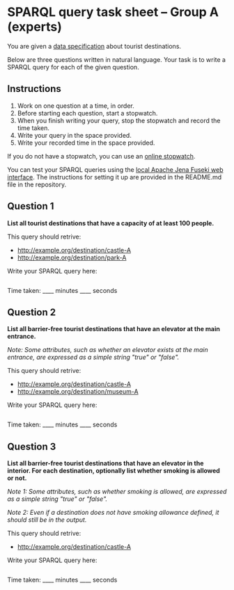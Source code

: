# SPARQL query task sheet – Group A (experts)

You are given a [data specification](https://tool.dataspecer.com/api/preview/en/index.html?iri=d51bc125-f2f7-484b-8a57-f8f2b7291d69) about tourist destinations.

Below are three questions written in natural language.
Your task is to write a SPARQL query for each of the given question.

## Instructions

1. Work on one question at a time, in order.
2. Before starting each question, start a stopwatch.
3. When you finish writing your query, stop the stopwatch and record the time taken.
4. Write your query in the space provided.
5. Write your recorded time in the space provided.

If you do not have a stopwatch, you can use an [online stopwatch](https://www.timeanddate.com/stopwatch/).

You can test your SPARQL queries using the [local Apache Jena Fuseki web interface](http://localhost:3030/#/dataset/tourist-destination/query).
The instructions for setting it up are provided in the README.md file in the repository.

## Question 1

**List all tourist destinations that have a capacity of at least 100 people.**

This query should retrive:

- http://example.org/destination/castle-A
- http://example.org/destination/park-A

Write your SPARQL query here:

```sparql

```

Time taken: ____ minutes ____ seconds

## Question 2

**List all barrier-free tourist destinations that have an elevator at the main entrance.**

*Note: Some attributes, such as whether an elevator exists at the main entrance, are expressed as a simple string "true" or "false".*

This query should retrive:

- http://example.org/destination/castle-A
- http://example.org/destination/museum-A

Write your SPARQL query here:

```sparql

```

Time taken: ____ minutes ____ seconds

## Question 3

**List all barrier-free tourist destinations that have an elevator in the interior. For each destination, optionally list whether smoking is allowed or not.**

*Note 1: Some attributes, such as whether smoking is allowed, are expressed as a simple string "true" or "false".*

*Note 2: Even if a destination does not have smoking allowance defined, it should still be in the output.*

This query should retrive:

- http://example.org/destination/castle-A

Write your SPARQL query here:

```sparql

```

Time taken: ____ minutes ____ seconds
